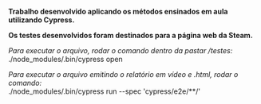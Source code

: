 **Trabalho desenvolvido aplicando os métodos ensinados em aula utilizando Cypress.**  

**Os testes desenvolvidos foram destinados para a página web da Steam.**  

*Para executar o arquivo, rodar o comando dentro da pastar /testes:*  
./node_modules/.bin/cypress open  
 
   
*Para executar o arquivo emitindo o relatório em vídeo e .html, rodar o comando:*  
./node_modules/.bin/cypress run --spec 'cypress/e2e/**/' 

